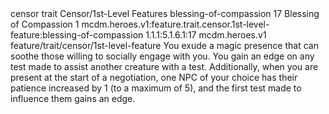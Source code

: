 <ability>
  <metadata>
    <class>censor</class>
    <feature_type>trait</feature_type>
    <file_dpath>Censor/1st-Level Features</file_dpath>
    <item_id>blessing-of-compassion</item_id>
    <item_index>17</item_index>
    <item_name>Blessing of Compassion</item_name>
    <level>1</level>
    <scc>mcdm.heroes.v1:feature.trait.censor.1st-level-feature:blessing-of-compassion</scc>
    <scdc>1.1.1:5.1.6.1:17</scdc>
    <source>mcdm.heroes.v1</source>
    <type>feature/trait/censor/1st-level-feature</type>
  </metadata>
  <effects>
    <effect type="mundane">You exude a magic presence that can soothe those willing to socially engage with you. You gain an edge on any test made to assist another creature with a test.
Additionally, when you are present at the start of a negotiation, one NPC of your choice has their patience increased by 1 (to a maximum of 5), and the first test made to influence them gains an edge.</effect>
  </effects>
</ability>
